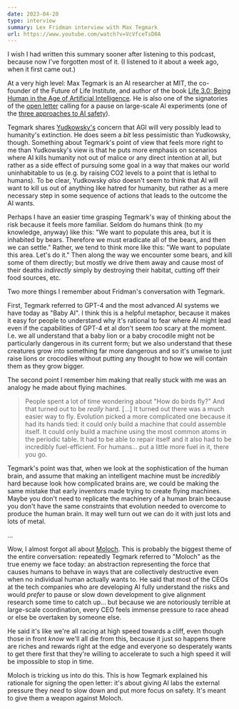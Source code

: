 ```yaml
---
date: 2023-04-20
type: interview
summary: Lex Fridman interview with Max Tegmark
url: https://www.youtube.com/watch?v=VcVfceTsD0A
---
```


I wish I had written this summary sooner after listening to this podcast,
because now I've forgotten most of it. (I listened to it about a week ago, when
it first came out.)

At a very high level: Max Tegmark is an AI researcher at MIT, the co-founder of
the Future of Life Institute, and author of the book [Life 3.0: Being Human in
the Age of Artificial Intelligence][1]. He is also one of the signatories of the
[open letter][2] calling for a pause on large-scale AI experiments (one of the
[three approaches to AI safety][3]).

Tegmark shares [Yudkowsky's][4] concern that AGI will very possibly lead to
humanity's extinction. He does seem a _bit_ less pessimistic than Yudkowsky,
though. Something about Tegmark's point of view that feels more right to me
than Yudkowsky's view is that he puts more emphasis on scenarios where AI
kills humanity not out of malice or any direct intention at all, but rather as a
side effect of pursuing some goal in a way that makes our world uninhabitable to
us (e.g. by raising CO2 levels to a point that is lethal to humans). To be
clear, Yudkowsky _also_ doesn't seem to think that AI will want to kill us out
of anything like hatred for humanity, but rather as a mere necessary step in
some sequence of actions that leads to the outcome the AI wants.

Perhaps I have an easier time grasping Tegmark's way of thinking about the risk
because it feels more familiar. Seldom do humans think (to my knowledge, anyway)
like this: "We want to populate this area, but it is inhabited by bears.
Therefore we must eradicate all of the bears, and then we can settle." Rather,
we tend to think more like this: "We want to populate this area. Let's do it."
Then along the way we encounter some bears, and kill some of them directly; but
mostly we drive them away and cause most of their deaths _indirectly_ simply by
destroying their habitat, cutting off their food sources, etc.

Two more things I remember about Fridman's conversation with Tegmark.

First, Tegmark referred to GPT-4 and the most advanced AI systems we have today
as "Baby AI". I think this is a helpful metaphor, because it makes it easy for
people to understand why it's rational to fear where AI might lead even if the
capabilities of GPT-4 et al don't seem _too_ scary at the moment. I.e. we all
understand that a baby lion or a baby crocodile might not be particularly
dangerous in its current form; but we also understand that these creatures grow
into something far more dangerous and so it's unwise to just raise lions or
crocodiles without putting any thought to how we will contain them as they grow
bigger.

The second point I remember him making that really stuck with me was an analogy
he made about flying machines.

> People spent a lot of time wondering about "How do birds fly?" And that turned
> out to be _really_ hard. [...] It turned out there was a much easier way to
> fly. Evolution picked a more complicated one because it had its hands tied:
> it could only build a machine that could assemble itself. It could only build
> a machine using the most common atoms in the periodic table. It had to be able
> to repair itself and it also had to be incredibly fuel-efficient. For
> humans... put a little more fuel in it, there you go.

Tegmark's point was that, when we look at the sophistication of the human brain,
and assume that making an intelligent machine must be _incredibly_ hard because
look how complicated brains are, we could be making the same mistake that early
inventors made trying to create flying machines. Maybe you don't need to
replicate the machinery of a human brain because you don't have the same
constraints that evolution needed to overcome to produce the human brain. It may
well turn out we can do it with just lots and lots of metal.

...

Wow, I almost forgot all about [Moloch][5]. This is probably the biggest theme
of the entire conversation: repeatedly Tegmark referred to "Moloch" as the true
enemy we face today: an abstraction representing the force that causes humans to
behave in ways that are collectively destructive even when no individual human
actually wants to. He said that most of the CEOs at the tech companies who are
developing AI fully understand the risks and would _prefer_ to pause or slow
down development to give alignment research some time to catch up... but because
we are notoriously terrible at large-scale coordination, every CEO feels immense
pressure to race ahead or else be overtaken by someone else.

He said it's like we're all racing at high speed towards a cliff, even though
those in front _know_ we'll all die from this, because it just so happens there
are riches and rewards right at the edge and everyone so desperately wants to
get there first that they're willing to accelerate to such a high speed it will
be impossible to stop in time.

Moloch is tricking us into do this. This is how Tegmark explained his rationale
for signing the open letter: it's about giving AI labs the external pressure
they _need_ to slow down and put more focus on safety. It's meant to give them a
weapon against Moloch.

[1]: https://www.amazon.com/Life-3-0-Being-Artificial-Intelligence/dp/1101946598
[2]: https://futureoflife.org/open-letter/pause-giant-ai-experiments/
[3]: /thoughts/three-approaches-to-ai-safety.html
[4]: /summaries/lex-fridman-eliezer-yudkowsky.html
[5]: https://slatestarcodex.com/2014/07/30/meditations-on-moloch/
